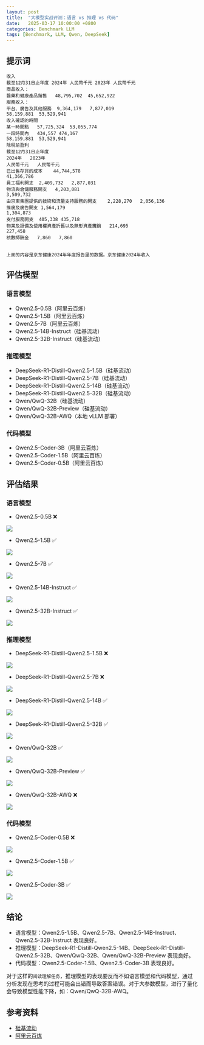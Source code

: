 ```yaml
---
layout: post
title:  "大模型实战评测：语言 vs 推理 vs 代码"
date:   2025-03-17 10:00:00 +0800
categories: Benchmark LLM
tags: [Benchmark, LLM, Qwen, DeepSeek]
---
```


## 提示词
```
收入		
截至12月31日止年度 2024年 人民幣千元	2023年 人民幣千元
商品收入：		
醫藥和健康產品銷售	48,795,702	45,652,922
服務收入：		
平台、廣告及其他服務	9,364,179	7,877,019
58,159,881	53,529,941
收入確認的時間		
某一時間點	57,725,324	53,055,774
一段時間內	434,557	474,167
58,159,881	53,529,941
除稅前盈利		
截至12月31日止年度	
2024年	2023年
人民幣千元	人民幣千元
已出售存貨的成本	44,744,578	
41,366,786
員工福利開支	2,409,732	2,877,031
物流與倉儲服務開支	4,203,081	
3,509,732
由京東集團提供的技術和流量支持服務的開支	2,228,270	2,056,136
推廣及廣告開支	1,564,179	
1,304,873
支付服務開支	405,338	435,718
物業及設備及使用權資產折舊以及無形資產攤銷	214,695	
227,458
核數師酬金	7,860	7,860


上面的内容是京东健康2024年年度报告里的数据。京东健康2024年收入
```


## 评估模型

### 语言模型
- Qwen2.5-0.5B（阿里云百炼）
- Qwen2.5-1.5B（阿里云百炼）
- Qwen2.5-7B（阿里云百炼）
- Qwen2.5-14B-Instruct（硅基流动）
- Qwen2.5-32B-Instruct（硅基流动）

### 推理模型
- DeepSeek-R1-Distill-Qwen2.5-1.5B（硅基流动）
- DeepSeek-R1-Distill-Qwen2.5-7B（硅基流动）
- DeepSeek-R1-Distill-Qwen2.5-14B（硅基流动）
- DeepSeek-R1-Distill-Qwen2.5-32B（硅基流动）
- Qwen/QwQ-32B（硅基流动）
- Qwen/QwQ-32B-Preview（硅基流动）
- Qwen/QwQ-32B-AWQ（本地 vLLM 部署）

### 代码模型
- Qwen2.5-Coder-3B（阿里云百炼）
- Qwen2.5-Coder-1.5B（阿里云百炼）
- Qwen2.5-Coder-0.5B（阿里云百炼）


## 评估结果

### 语言模型

- Qwen2.5-0.5B ❌

![](/images/2025/LLMEval/Qwen2.5-0.5B.png)

- Qwen2.5-1.5B ✅

![](/images/2025/LLMEval/Qwen2.5-1.5B.png)

- Qwen2.5-7B ✅

![](/images/2025/LLMEval/Qwen2.5-7B.png)

- Qwen2.5-14B-Instruct ✅

![](/images/2025/LLMEval/Qwen2.5-14B-Instruct.png)

- Qwen2.5-32B-Instruct ✅

![](/images/2025/LLMEval/Qwen2.5-32B-Instruct.png)

### 推理模型

- DeepSeek-R1-Distill-Qwen2.5-1.5B ❌

![](/images/2025/LLMEval/DeepSeek-R1-Distill-Qwen2.5-1.5B.png)

- DeepSeek-R1-Distill-Qwen2.5-7B ❌

![](/images/2025/LLMEval/DeepSeek-R1-Distill-Qwen2.5-7B.png)

- DeepSeek-R1-Distill-Qwen2.5-14B ✅

![](/images/2025/LLMEval/DeepSeek-R1-Distill-Qwen2.5-14B.png)

- DeepSeek-R1-Distill-Qwen2.5-32B ✅

![](/images/2025/LLMEval/DeepSeek-R1-Distill-Qwen2.5-32B.png)

- Qwen/QwQ-32B ✅

![](/images/2025/LLMEval/Qwen-QwQ-32B.png)

- Qwen/QwQ-32B-Preview ✅

![](/images/2025/LLMEval/Qwen-QwQ-32B-Preview.png)

- Qwen/QwQ-32B-AWQ ❌

![](/images/2025/LLMEval/Qwen-QwQ-32B-AWQ-vLLM.png)

### 代码模型

- Qwen2.5-Coder-0.5B ❌

![](/images/2025/LLMEval/Qwen2.5-Coder-0.5B.png)

- Qwen2.5-Coder-1.5B ✅

![](/images/2025/LLMEval/Qwen2.5-Coder-1.5B.png)

- Qwen2.5-Coder-3B ✅

![](/images/2025/LLMEval/Qwen2.5-Coder-3B.png)


## 结论

- 语言模型：Qwen2.5-1.5B、Qwen2.5-7B、Qwen2.5-14B-Instruct、Qwen2.5-32B-Instruct 表现良好。
- 推理模型：DeepSeek-R1-Distill-Qwen2.5-14B、DeepSeek-R1-Distill-Qwen2.5-32B、Qwen/QwQ-32B、Qwen/QwQ-32B-Preview 表现良好。
- 代码模型：Qwen2.5-Coder-1.5B、Qwen2.5-Coder-3B 表现良好。

对于这样的`阅读理解任务`，推理模型的表现要反而不如语言模型和代码模型，通过分析发现在思考的过程可能会出错而导致答案错误。对于大参数模型，进行了量化会导致模型性能下降，如：Qwen/QwQ-32B-AWQ。


## 参考资料
- [硅基流动](https://siliconflow.cn/zh-cn/)
- [阿里云百炼](https://bailian.console.aliyun.com/)
